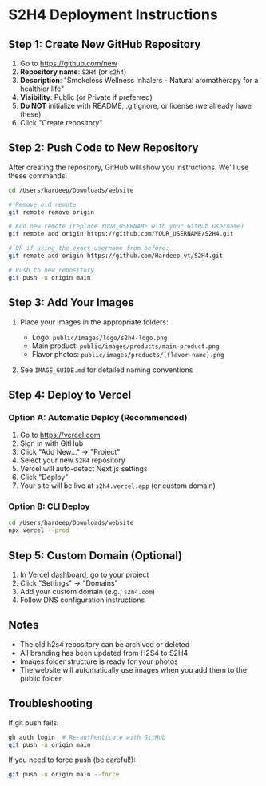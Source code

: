 # S2H4 Deployment Instructions

## Step 1: Create New GitHub Repository

1. Go to https://github.com/new
2. **Repository name**: `S2H4` (or `s2h4`)
3. **Description**: "Smokeless Wellness Inhalers - Natural aromatherapy for a healthier life"
4. **Visibility**: Public (or Private if preferred)
5. **Do NOT** initialize with README, .gitignore, or license (we already have these)
6. Click "Create repository"

## Step 2: Push Code to New Repository

After creating the repository, GitHub will show you instructions. We'll use these commands:

```bash
cd /Users/hardeep/Downloads/website

# Remove old remote
git remote remove origin

# Add new remote (replace YOUR_USERNAME with your GitHub username)
git remote add origin https://github.com/YOUR_USERNAME/S2H4.git

# OR if using the exact username from before:
git remote add origin https://github.com/Hardeep-vt/S2H4.git

# Push to new repository
git push -u origin main
```

## Step 3: Add Your Images

1. Place your images in the appropriate folders:
   - Logo: `public/images/logo/s2h4-logo.png`
   - Main product: `public/images/products/main-product.png`
   - Flavor photos: `public/images/products/[flavor-name].png`

2. See `IMAGE_GUIDE.md` for detailed naming conventions

## Step 4: Deploy to Vercel

### Option A: Automatic Deploy (Recommended)

1. Go to https://vercel.com
2. Sign in with GitHub
3. Click "Add New..." → "Project"
4. Select your new `S2H4` repository
5. Vercel will auto-detect Next.js settings
6. Click "Deploy"
7. Your site will be live at `s2h4.vercel.app` (or custom domain)

### Option B: CLI Deploy

```bash
cd /Users/hardeep/Downloads/website
npx vercel --prod
```

## Step 5: Custom Domain (Optional)

1. In Vercel dashboard, go to your project
2. Click "Settings" → "Domains"
3. Add your custom domain (e.g., `s2h4.com`)
4. Follow DNS configuration instructions

## Notes

- The old h2s4 repository can be archived or deleted
- All branding has been updated from H2S4 to S2H4
- Images folder structure is ready for your photos
- The website will automatically use images when you add them to the public folder

## Troubleshooting

If git push fails:
```bash
gh auth login  # Re-authenticate with GitHub
git push -u origin main
```

If you need to force push (be careful!):
```bash
git push -u origin main --force
```

